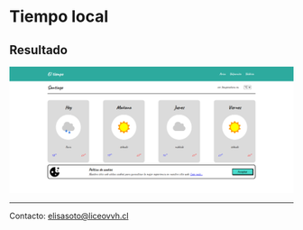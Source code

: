 # Tiempo local

## Resultado 

![Resultado](./resources/resultado.png)

---
Contacto: <elisasoto@liceovvh.cl>